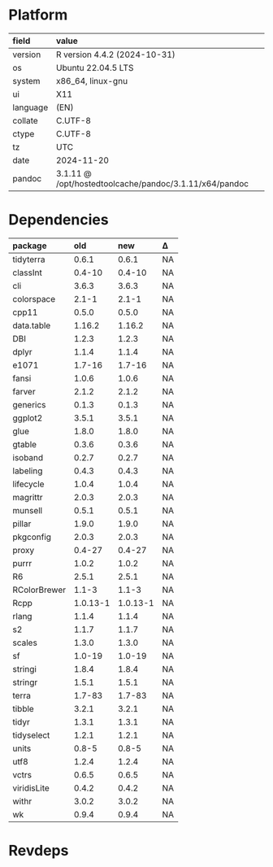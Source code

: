 # Platform

|field    |value                                                  |
|:--------|:------------------------------------------------------|
|version  |R version 4.4.2 (2024-10-31)                           |
|os       |Ubuntu 22.04.5 LTS                                     |
|system   |x86_64, linux-gnu                                      |
|ui       |X11                                                    |
|language |(EN)                                                   |
|collate  |C.UTF-8                                                |
|ctype    |C.UTF-8                                                |
|tz       |UTC                                                    |
|date     |2024-11-20                                             |
|pandoc   |3.1.11 @ /opt/hostedtoolcache/pandoc/3.1.11/x64/pandoc |

# Dependencies

|package      |old      |new      |Δ  |
|:------------|:--------|:--------|:--|
|tidyterra    |0.6.1    |0.6.1    |NA |
|classInt     |0.4-10   |0.4-10   |NA |
|cli          |3.6.3    |3.6.3    |NA |
|colorspace   |2.1-1    |2.1-1    |NA |
|cpp11        |0.5.0    |0.5.0    |NA |
|data.table   |1.16.2   |1.16.2   |NA |
|DBI          |1.2.3    |1.2.3    |NA |
|dplyr        |1.1.4    |1.1.4    |NA |
|e1071        |1.7-16   |1.7-16   |NA |
|fansi        |1.0.6    |1.0.6    |NA |
|farver       |2.1.2    |2.1.2    |NA |
|generics     |0.1.3    |0.1.3    |NA |
|ggplot2      |3.5.1    |3.5.1    |NA |
|glue         |1.8.0    |1.8.0    |NA |
|gtable       |0.3.6    |0.3.6    |NA |
|isoband      |0.2.7    |0.2.7    |NA |
|labeling     |0.4.3    |0.4.3    |NA |
|lifecycle    |1.0.4    |1.0.4    |NA |
|magrittr     |2.0.3    |2.0.3    |NA |
|munsell      |0.5.1    |0.5.1    |NA |
|pillar       |1.9.0    |1.9.0    |NA |
|pkgconfig    |2.0.3    |2.0.3    |NA |
|proxy        |0.4-27   |0.4-27   |NA |
|purrr        |1.0.2    |1.0.2    |NA |
|R6           |2.5.1    |2.5.1    |NA |
|RColorBrewer |1.1-3    |1.1-3    |NA |
|Rcpp         |1.0.13-1 |1.0.13-1 |NA |
|rlang        |1.1.4    |1.1.4    |NA |
|s2           |1.1.7    |1.1.7    |NA |
|scales       |1.3.0    |1.3.0    |NA |
|sf           |1.0-19   |1.0-19   |NA |
|stringi      |1.8.4    |1.8.4    |NA |
|stringr      |1.5.1    |1.5.1    |NA |
|terra        |1.7-83   |1.7-83   |NA |
|tibble       |3.2.1    |3.2.1    |NA |
|tidyr        |1.3.1    |1.3.1    |NA |
|tidyselect   |1.2.1    |1.2.1    |NA |
|units        |0.8-5    |0.8-5    |NA |
|utf8         |1.2.4    |1.2.4    |NA |
|vctrs        |0.6.5    |0.6.5    |NA |
|viridisLite  |0.4.2    |0.4.2    |NA |
|withr        |3.0.2    |3.0.2    |NA |
|wk           |0.9.4    |0.9.4    |NA |

# Revdeps


